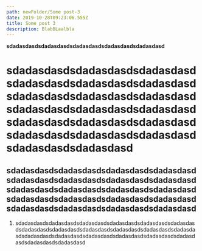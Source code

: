 ```yaml
---
path: newFolder/Some post-3
date: 2019-10-28T09:23:06.555Z
title: Some post 3
description: BlabBLaalbla
---
```

**sdadasdasdsdadasdasdsdadasdasdsdadasdasdsdadasdasd**

# sdadasdasdsdadasdasdsdadasdasdsdadasdasdsdadasdasdsdadasdasdsdadasdasdsdadasdasdsdadasdasdsdadasdasdsdadasdasdsdadasdasdsdadasdasdsdadasdasdsdadasdasdsdadasdasdsdadasdasdsdadasdasdsdadasdasdsdadasdasd

## sdadasdasdsdadasdasdsdadasdasdsdadasdasdsdadasdasdsdadasdasdsdadasdasdsdadasdasdsdadasdasdsdadasdasdsdadasdasdsdadasdasdsdadasdasdsdadasdasdsdadasdasdsdadasdasdsdadasdasdsdadasdasdsdadasdasdsdadasdasd

1. sdadasdasdsdadasdasdsdadasdasdsdadasdasdsdadasdasdsdadasdasdsdadasdasdsdadasdasdsdadasdasdsdadasdasdsdadasdasdsdadasdasdsdadasdasdsdadasdasdsdadasdasdsdadasdasdsdadasdasdsdadasdasdsdadasdasdsdadasdasd
